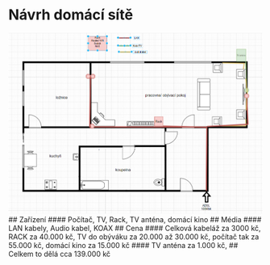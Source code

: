 # Návrh domácí sítě
<img src="domaci sit.PNG" >
## Zařízení 
#### Počítač, TV, Rack, TV anténa, domácí kino
## Média
#### LAN kabely, Audio kabel, KOAX
## Cena
#### Celková kabeláž za 3000 kč, RACK za 40.000 kč, TV do obýváku za 20.000 až 30.000 kč, počítač tak za 55.000 kč, domácí kino za 15.000 kč
#### TV anténa za 1.000 kč, 
## Celkem to dělá cca 139.000 kč
